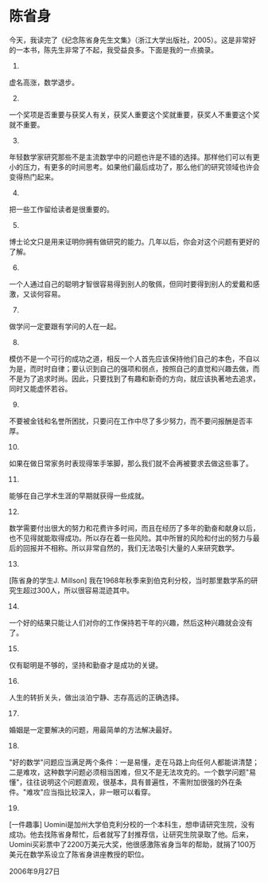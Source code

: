# 陈省身

今天，我读完了《纪念陈省身先生文集》（浙江大学出版社，2005）。这是非常好的一本书，陈先生非常了不起，我受益良多。下面是我的一点摘录。

1.

虚名高涨，数学退步。

2.

一个奖项是否重要与获奖人有关，获奖人重要这个奖就重要，获奖人不重要这个奖就不重要。

3.

年轻数学家研究那些不是主流数学中的问题也许是不错的选择。那样他们可以有更小的压力，有更多的时间思考。如果他们最后成功了，那么他们的研究领域也许会变得热门起来。

4.

把一些工作留给读者是很重要的。

5.

博士论文只是用来证明你拥有做研究的能力。几年以后，你会对这个问题有更好的了解。

6.

一个人通过自己的聪明才智很容易得到别人的敬佩，但同时要得到别人的爱戴和感激，又谈何容易。

7.

做学问一定要跟有学问的人在一起。

8.

模仿不是一个可行的成功之道，相反一个人首先应该保持他们自己的本色，不自以为是，而时时自律；要认识到自己的强项和弱点，按照自己的直觉和兴趣去做，而不是为了追求时尚。因此，只要找到了有趣和新奇的方向，就应该执著地去追求，同时又能虚怀若谷。

9.

不要被金钱和名誉所困扰，只要问在工作中尽了多少努力，而不要问报酬是否丰厚。

10.

如果在做日常家务时表现得笨手笨脚，那么我们就不会再被要求去做这些事了。

11.

能够在自己学术生涯的早期就获得一些成就。

12.

数学需要付出很大的努力和花费许多时间，而且在经历了多年的勤奋和献身以后，也不见得就能取得成功。所以存在着一些风险。其中所冒的风险和付出的努力与最后的回报并不相称。所以非常自然的，我们无法吸引大量的人来研究数学。

13.

[陈省身的学生J. Millson] 我在1968年秋季来到伯克利分校，当时那里数学系的研究生超过300人，所以很容易混迹其中。

14.

一个好的结果只能让人们对你的工作保持若干年的兴趣，然后这种兴趣就会没有了。

15.

仅有聪明是不够的，坚持和勤奋才是成功的关键。

16.

人生的转折关头，做出淡泊宁静、志存高远的正确选择。

17.

婚姻是一定要解决的问题，用最简单的方法解决最好。

18.

"好的数学"问题应当满足两个条件：一是易懂，走在马路上向任何人都能讲清楚；二是难攻，这种数学问题必须相当困难，但又不是无法攻克的。一个数学问题"易懂"，往往说明这个问题直观，很基本，具有普遍性，不需附加很强的外在条件。"难攻"应当指比较深入，非一眼可以看穿。

19.

[一件趣事] Uomini是加州大学伯克利分校的一个本科生，想申请研究生院，没有成功。他去找陈省身帮忙，后者就写了封推荐信，让研究生院录取了他。后来，Uomini买彩票中了2200万美元大奖，他很感激陈省身当年的帮助，就捐了100万美元在数学系设立了陈省身讲座教授的职位。

2006年9月27日
